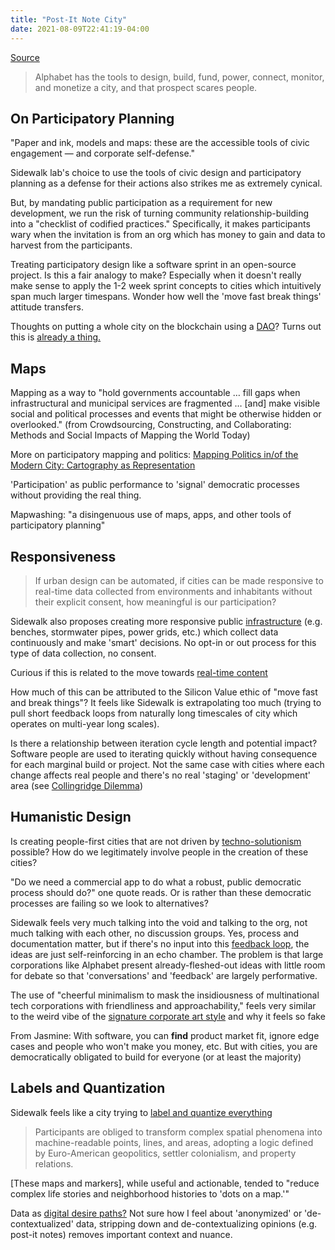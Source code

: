 ```yaml
---
title: "Post-It Note City"
date: 2021-08-09T22:41:19-04:00
---
```


[Source](https://placesjournal.org/article/post-it-note-city/)

> Alphabet has the tools to design, build, fund, power, connect, monitor, and monetize a city, and that prospect scares people.

## On Participatory Planning
"Paper and ink, models and maps: these are the accessible tools of civic engagement — and corporate self-defense." 

Sidewalk lab's choice to use the tools of civic design and participatory planning as a defense for their actions also strikes me as extremely cynical.

But, by mandating public participation as a requirement for new development, we run the risk of turning community relationship-building into a "checklist of codified practices." Specifically, it makes participants wary when the invitation is from an org which has money to gain and data to harvest from the participants.

Treating participatory design like a software sprint in an open-source project. Is this a fair analogy to make? Especially when it doesn't really make sense to apply the 1-2 week sprint concepts to cities which intuitively span much larger timespans. Wonder how well the 'move fast break things' attitude transfers.

Thoughts on putting a whole city on the blockchain using a [DAO](thoughts/dao.md)? Turns out this is [already a thing.](https://city.mirror.xyz/fpjVcNlEkW6md2aDgoc6YVXbaGquNop3AJnOyQSurbw)

## Maps
Mapping as a way to "hold governments accountable … fill gaps when infrastructural and municipal services are fragmented … [and] make visible social and political processes and events that might be otherwise hidden or overlooked." (from Crowdsourcing, Constructing, and Collaborating: Methods and Social Impacts of Mapping the World Today)

More on participatory mapping and politics: [Mapping Politics in/of the Modern City: Cartography as Representation](https://www.researchgate.net/publication/296431763_Mapping_Politics_inof_the_City_Cartography_as_representation)

'Participation' as public performance to 'signal' democratic processes without providing the real thing.

Mapwashing: "a disingenuous use of maps, apps, and other tools of participatory planning"

## Responsiveness
> If urban design can be automated, if cities can be made responsive to real-time data collected from environments and inhabitants without their explicit consent, how meaningful is our participation?

Sidewalk also proposes creating more responsive public [infrastructure](thoughts/infrastructure.md) (e.g. benches, stormwater pipes, power grids, etc.) which collect data continuously and make 'smart' decisions. No opt-in or out process for this type of data collection, no consent.

Curious if this is related to the move towards [real-time content](thoughts/ephemereal-content.md)

How much of this can be attributed to the Silicon Value ethic of "move fast and break things"? It feels like Sidewalk is extrapolating too much (trying to pull short feedback loops from naturally long timescales of city which operates on multi-year long scales).

Is there a relationship between iteration cycle length and potential impact? Software people are used to iterating quickly without having consequence for each marginal build or project. Not the same case with cities where each change affects real people and there's no real 'staging' or 'development' area (see [Collingridge Dilemma](thoughts/catch22.md))

## Humanistic Design
Is creating people-first cities that are not driven by [techno-solutionism](thoughts/books/fctc.md) possible? How do we legitimately involve people in the creation of these cities?

"Do we need a commercial app to do what a robust, public democratic process should do?" one quote reads. Or is rather than these democratic processes are failing so we look to alternatives?

Sidewalk feels very much talking into the void and talking to the org, not much talking with each other, no discussion groups. Yes, process and documentation matter, but if there's no input into this [feedback loop](thoughts/feedback-loops.md), the ideas are just self-reinforcing in an echo chamber. The problem is that large corporations like Alphabet present already-fleshed-out ideas with little room for debate so that 'conversations' and 'feedback' are largely performative.

The use of "cheerful minimalism to mask the insidiousness of multinational tech corporations with friendliness and approachability," feels very similar to the weird vibe of the [signature corporate art style](https://www.youtube.com/watch?v=lFb7BOI_QFc) and why it feels so fake

From Jasmine: With software, you can **find** product market fit, ignore edge cases and people who won't make you money, etc. But with cities, you are democratically obligated to build for everyone (or at least the majority)

## Labels and Quantization
Sidewalk feels like a city trying to [label and quantize everything](thoughts/labels-and-quantization.md)

> Participants are obliged to transform complex spatial phenomena into machine-readable points, lines, and areas, adopting a logic defined by Euro-American geopolitics, settler colonialism, and property relations.

[These maps and markers], while useful and actionable, tended to "reduce complex life stories and neighborhood histories to 'dots on a map.'"

Data as [digital desire paths?](https://en.wikipedia.org/wiki/Desire_path) Not sure how I feel about 'anonymized' or 'de-contextualized' data, stripping down and de-contextualizing opinions (e.g. post-it notes) removes important context and nuance.

